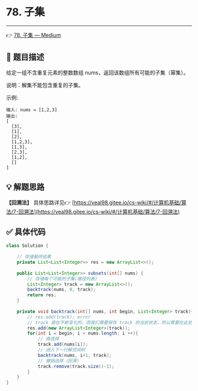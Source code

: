 # 78. 子集

---

👉 [78. 子集 — Medium](https://leetcode-cn.com/problems/subsets/)

## 📜 题目描述

给定一组不含重复元素的整数数组 nums，返回该数组所有可能的子集（幂集）。

说明：解集不能包含重复的子集。

示例:

```
输入: nums = [1,2,3]
输出:
[
  [3],
  [1],
  [2],
  [1,2,3],
  [1,3],
  [2,3],
  [1,2],
  []
]
```

## 💡 解题思路

**【回溯法】** 具体思路详见👉 [https://veal98.gitee.io/cs-wiki/#/计算机基础/算法/7-回溯法](https://veal98.gitee.io/cs-wiki/#/计算机基础/算法/7-回溯法)


## ✅  具体代码 


```java
class Solution {
    
    // 存储最终结果
    private List<List<Integer>> res = new ArrayList<>();
    
    public List<List<Integer>> subsets(int[] nums) {
        // 存储每个可能的子集(路径列表)
        List<Integer> track = new ArrayList<>();
        backtrack(nums, 0, track);
        return res;
    }
    
    private void backtrack(int[] nums, int begin, List<Integer> track){
        // res.add(track); error
        // track 是在不断变化的，而我们需要保存 track 的当前状态，所以需要在此处进行拷贝
        res.add(new ArrayList<Integer>(track));
        for(int i = begin; i < nums.length; i ++){
            // 做选择
            track.add(nums[i]);
            // 进入下一行解空间树
            backtrack(nums, i+1, track);
            // 撤销选择（回溯）
            track.remove(track.size()-1);
        }
    }
}
```

